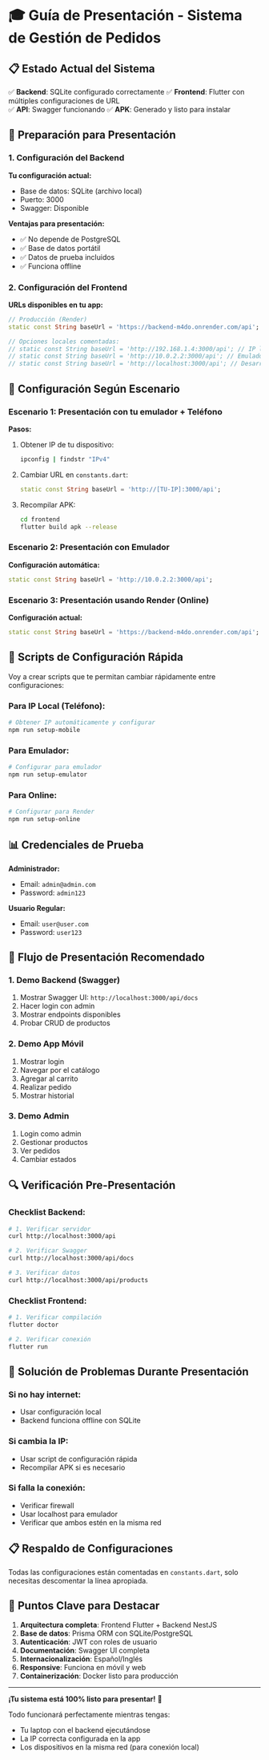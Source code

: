 # 🎓 Guía de Presentación - Sistema de Gestión de Pedidos

## 📋 Estado Actual del Sistema

✅ **Backend**: SQLite configurado correctamente
✅ **Frontend**: Flutter con múltiples configuraciones de URL  
✅ **API**: Swagger funcionando
✅ **APK**: Generado y listo para instalar

## 🚀 Preparación para Presentación

### 1. Configuración del Backend

**Tu configuración actual:**
- Base de datos: SQLite (archivo local)
- Puerto: 3000
- Swagger: Disponible

**Ventajas para presentación:**
- ✅ No depende de PostgreSQL
- ✅ Base de datos portátil
- ✅ Datos de prueba incluidos
- ✅ Funciona offline

### 2. Configuración del Frontend

**URLs disponibles en tu app:**
```dart
// Producción (Render)
static const String baseUrl = 'https://backend-m4do.onrender.com/api';

// Opciones locales comentadas:
// static const String baseUrl = 'http://192.168.1.4:3000/api'; // IP local
// static const String baseUrl = 'http://10.0.2.2:3000/api'; // Emulador Android
// static const String baseUrl = 'http://localhost:3000/api'; // Desarrollo local
```

## 🔧 Configuración Según Escenario

### Escenario 1: Presentación con tu emulador + Teléfono

**Pasos:**
1. Obtener IP de tu dispositivo:
   ```bash
   ipconfig | findstr "IPv4"
   ```

2. Cambiar URL en `constants.dart`:
   ```dart
   static const String baseUrl = 'http://[TU-IP]:3000/api';
   ```

3. Recompilar APK:
   ```bash
   cd frontend
   flutter build apk --release
   ```

### Escenario 2: Presentación con Emulador

**Configuración automática:**
```dart
static const String baseUrl = 'http://10.0.2.2:3000/api';
```

### Escenario 3: Presentación usando Render (Online)

**Configuración actual:**
```dart
static const String baseUrl = 'https://backend-m4do.onrender.com/api';
```

## 📱 Scripts de Configuración Rápida

Voy a crear scripts que te permitan cambiar rápidamente entre configuraciones:

### Para IP Local (Teléfono):
```bash
# Obtener IP automáticamente y configurar
npm run setup-mobile
```

### Para Emulador:
```bash
# Configurar para emulador
npm run setup-emulator
```

### Para Online:
```bash
# Configurar para Render
npm run setup-online
```

## 📊 Credenciales de Prueba

**Administrador:**
- Email: `admin@admin.com`
- Password: `admin123`

**Usuario Regular:**
- Email: `user@user.com`
- Password: `user123`

## 🎯 Flujo de Presentación Recomendado

### 1. Demo Backend (Swagger)
1. Mostrar Swagger UI: `http://localhost:3000/api/docs`
2. Hacer login con admin
3. Mostrar endpoints disponibles
4. Probar CRUD de productos

### 2. Demo App Móvil
1. Mostrar login
2. Navegar por el catálogo
3. Agregar al carrito
4. Realizar pedido
5. Mostrar historial

### 3. Demo Admin
1. Login como admin
2. Gestionar productos
3. Ver pedidos
4. Cambiar estados

## 🔍 Verificación Pre-Presentación

### Checklist Backend:
```bash
# 1. Verificar servidor
curl http://localhost:3000/api

# 2. Verificar Swagger
curl http://localhost:3000/api/docs

# 3. Verificar datos
curl http://localhost:3000/api/products
```

### Checklist Frontend:
```bash
# 1. Verificar compilación
flutter doctor

# 2. Verificar conexión
flutter run
```

## 🚨 Solución de Problemas Durante Presentación

### Si no hay internet:
- Usar configuración local
- Backend funciona offline con SQLite

### Si cambia la IP:
- Usar script de configuración rápida
- Recompilar APK si es necesario

### Si falla la conexión:
- Verificar firewall
- Usar localhost para emulador
- Verificar que ambos estén en la misma red

## 📋 Respaldo de Configuraciones

Todas las configuraciones están comentadas en `constants.dart`, solo necesitas descomentar la línea apropiada.

## 🎯 Puntos Clave para Destacar

1. **Arquitectura completa**: Frontend Flutter + Backend NestJS
2. **Base de datos**: Prisma ORM con SQLite/PostgreSQL
3. **Autenticación**: JWT con roles de usuario
4. **Documentación**: Swagger UI completa
5. **Internacionalización**: Español/Inglés
6. **Responsive**: Funciona en móvil y web
7. **Containerización**: Docker listo para producción

---

**¡Tu sistema está 100% listo para presentar!** 🚀

Todo funcionará perfectamente mientras tengas:
- Tu laptop con el backend ejecutándose
- La IP correcta configurada en la app
- Los dispositivos en la misma red (para conexión local)
